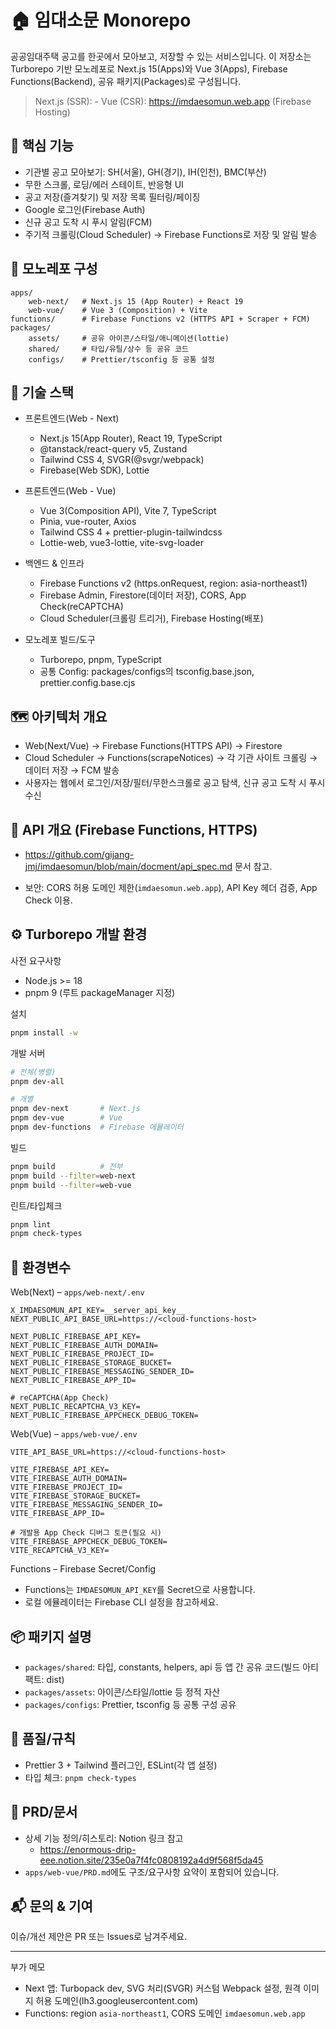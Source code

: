 # 🏠 임대소문 Monorepo

공공임대주택 공고를 한곳에서 모아보고, 저장할 수 있는 서비스입니다. 이 저장소는 Turborepo 기반 모노레포로 Next.js 15(Apps)와 Vue 3(Apps), Firebase Functions(Backend), 공유 패키지(Packages)로 구성됩니다.

> Next.js (SSR): -
> Vue (CSR): https://imdaesomun.web.app (Firebase Hosting)

## 📌 핵심 기능

- 기관별 공고 모아보기: SH(서울), GH(경기), IH(인천), BMC(부산)
- 무한 스크롤, 로딩/에러 스테이트, 반응형 UI
- 공고 저장(즐겨찾기) 및 저장 목록 필터링/페이징
- Google 로그인(Firebase Auth)
- 신규 공고 도착 시 푸시 알림(FCM)
- 주기적 크롤링(Cloud Scheduler) → Firebase Functions로 저장 및 알림 발송

## 🧱 모노레포 구성

```
apps/
	web-next/   # Next.js 15 (App Router) + React 19
	web-vue/    # Vue 3 (Composition) + Vite
functions/      # Firebase Functions v2 (HTTPS API + Scraper + FCM)
packages/
	assets/     # 공유 아이콘/스타일/애니메이션(lottie)
	shared/     # 타입/유틸/상수 등 공유 코드
	configs/    # Prettier/tsconfig 등 공통 설정
```

## 🔧 기술 스택

- 프론트엔드(Web - Next)
  - Next.js 15(App Router), React 19, TypeScript
  - @tanstack/react-query v5, Zustand
  - Tailwind CSS 4, SVGR(@svgr/webpack)
  - Firebase(Web SDK), Lottie

- 프론트엔드(Web - Vue)
  - Vue 3(Composition API), Vite 7, TypeScript
  - Pinia, vue-router, Axios
  - Tailwind CSS 4 + prettier-plugin-tailwindcss
  - Lottie-web, vue3-lottie, vite-svg-loader

- 백엔드 & 인프라
  - Firebase Functions v2 (https.onRequest, region: asia-northeast1)
  - Firebase Admin, Firestore(데이터 저장), CORS, App Check(reCAPTCHA)
  - Cloud Scheduler(크롤링 트리거), Firebase Hosting(배포)

- 모노레포 빌드/도구
  - Turborepo, pnpm, TypeScript
  - 공통 Config: packages/configs의 tsconfig.base.json, prettier.config.base.cjs

## 🗺️ 아키텍처 개요

- Web(Next/Vue) → Firebase Functions(HTTPS API) → Firestore
- Cloud Scheduler → Functions(scrapeNotices) → 각 기관 사이트 크롤링 → 데이터 저장 → FCM 발송
- 사용자는 웹에서 로그인/저장/필터/무한스크롤로 공고 탐색, 신규 공고 도착 시 푸시 수신

## 📡 API 개요 (Firebase Functions, HTTPS)

- https://github.com/gijang-jmj/imdaesomun/blob/main/docment/api_spec.md 문서 참고.

- 보안: CORS 허용 도메인 제한(`imdaesomun.web.app`), API Key 헤더 검증, App Check 이용.

## ⚙️ Turborepo 개발 환경

사전 요구사항

- Node.js >= 18
- pnpm 9 (루트 packageManager 지정)

설치

```bash
pnpm install -w
```

개발 서버

```bash
# 전체(병렬)
pnpm dev-all

# 개별
pnpm dev-next       # Next.js
pnpm dev-vue        # Vue
pnpm dev-functions  # Firebase 에뮬레이터
```

빌드

```bash
pnpm build          # 전부
pnpm build --filter=web-next
pnpm build --filter=web-vue
```

린트/타입체크

```bash
pnpm lint
pnpm check-types
```

## 🔐 환경변수

Web(Next) – `apps/web-next/.env`

```env
X_IMDAESOMUN_API_KEY=__server_api_key__
NEXT_PUBLIC_API_BASE_URL=https://<cloud-functions-host>

NEXT_PUBLIC_FIREBASE_API_KEY=
NEXT_PUBLIC_FIREBASE_AUTH_DOMAIN=
NEXT_PUBLIC_FIREBASE_PROJECT_ID=
NEXT_PUBLIC_FIREBASE_STORAGE_BUCKET=
NEXT_PUBLIC_FIREBASE_MESSAGING_SENDER_ID=
NEXT_PUBLIC_FIREBASE_APP_ID=

# reCAPTCHA(App Check)
NEXT_PUBLIC_RECAPTCHA_V3_KEY=
NEXT_PUBLIC_FIREBASE_APPCHECK_DEBUG_TOKEN=
```

Web(Vue) – `apps/web-vue/.env`

```env
VITE_API_BASE_URL=https://<cloud-functions-host>

VITE_FIREBASE_API_KEY=
VITE_FIREBASE_AUTH_DOMAIN=
VITE_FIREBASE_PROJECT_ID=
VITE_FIREBASE_STORAGE_BUCKET=
VITE_FIREBASE_MESSAGING_SENDER_ID=
VITE_FIREBASE_APP_ID=

# 개발용 App Check 디버그 토큰(필요 시)
VITE_FIREBASE_APPCHECK_DEBUG_TOKEN=
VITE_RECAPTCHA_V3_KEY=
```

Functions – Firebase Secret/Config

- Functions는 `IMDAESOMUN_API_KEY`를 Secret으로 사용합니다.
- 로컬 에뮬레이터는 Firebase CLI 설정을 참고하세요.

## 📦 패키지 설명

- `packages/shared`: 타입, constants, helpers, api 등 앱 간 공유 코드(빌드 아티팩트: dist)
- `packages/assets`: 아이콘/스타일/lottie 등 정적 자산
- `packages/configs`: Prettier, tsconfig 등 공통 구성 공유

## 🧪 품질/규칙

- Prettier 3 + Tailwind 플러그인, ESLint(각 앱 설정)
- 타입 체크: `pnpm check-types`

## 📄 PRD/문서

- 상세 기능 정의/히스토리: Notion 링크 참고
  - https://enormous-drip-eee.notion.site/235e0a7f4fc0808192a4d9f568f5da45
- `apps/web-vue/PRD.md`에도 구조/요구사항 요약이 포함되어 있습니다.

## 📬 문의 & 기여

이슈/개선 제안은 PR 또는 Issues로 남겨주세요.

---

부가 메모

- Next 앱: Turbopack dev, SVG 처리(SVGR) 커스텀 Webpack 설정, 원격 이미지 허용 도메인(lh3.googleusercontent.com)
- Functions: region `asia-northeast1`, CORS 도메인 `imdaesomun.web.app`
